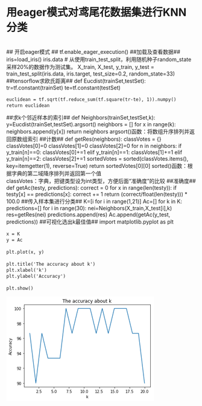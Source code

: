 # 用eager模式对鸢尾花数据集进行KNN分类 #

<br/>
## 开启eager模式 ##
    tf.enable_eager_execution()
##加载及查看数据##
    iris=load_iris()
    iris.data
    # 从使用train_test_split，利用随机种子random_state采样20%的数据作为测试集。
    X_train, X_test, y_train, y_test = train_test_split(iris.data, iris.target, test_size=0.2, random_state=33)
##tensorflow求欧氏距离##
    def Eucdist(trainSet,testSet):
    tr=tf.constant(trainSet)
    te=tf.constant(testSet)
    
    euclidean = tf.sqrt(tf.reduce_sum(tf.square(tr-te), 1)).numpy()
    return euclidean
##求k个邻近样本的索引##
    def Neighbors(trainSet,testSet,k):
    y=Eucdist(trainSet,testSet).argsort()
    neighbors = []
    for x in range(k):
    neighbors.append(y[x])
    return neighbors
argsort()函数：将数组升序排列并返回原数组索引
##计数##
    def getRes(neighbors):
    classVotes = {}
    classVotes[0]=0
    classVotes[1]=0
    classVotes[2]=0
    for n in neighbors:
    if y_train[n]==0:
    classVotes[0]+=1
    elif y_train[n]==1:
    classVotes[1]+=1
    elif y_train[n]==2:
    classVotes[2]+=1
    sortedVotes = sorted(classVotes.items(), key=itemgetter(1), reverse=True)
    return sortedVotes[0][0]
sorted()函数：根据字典的第二域降序排列并返回第一个值<br/>
classVotes：字典，把键类型设为int类型，方便后面“准确度”的比较
##准确度##
    def getAc(testy, predictions):
    correct = 0
    for x in range(len(testy)):
    if testy[x] == predictions[x]:
    correct += 1
    return (correct/float(len(testy))) * 100.0
##传入样本集进行分类##
    K=[i for i in range(1,21)]
    Ac=[]
    for k in K:
    predictions=[]
    for i in range(30):
    nei=Neighbors(X_train,X_test[i],k)
    res=getRes(nei)
    predictions.append(res)
    Ac.append(getAc(y_test, predictions))
##可视化选出k最佳值##
    import matplotlib.pyplot as plt
     
    x = K
    y = Ac
     
    plt.plot(x, y)
     
    plt.title('The accuracy about k')
    plt.xlabel('k')
    plt.ylabel('Accuracy')
     
    plt.show()
![](https://github.com/m-L-0/18a-liyingjie-2016-530/blob/master/%E5%A4%A7%E4%BD%9C%E4%B8%9A2-KNN/%E5%87%86%E7%A1%AE%E5%BA%A6.png)